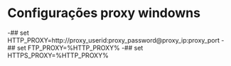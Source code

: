 # Configurações proxy windowns 
  -## set HTTP_PROXY=http://proxy_userid:proxy_password@proxy_ip:proxy_port
  -## set FTP_PROXY=%HTTP_PROXY%
  -## set HTTPS_PROXY=%HTTP_PROXY%
